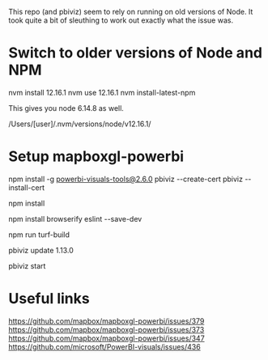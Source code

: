 This repo (and pbiviz) seem to rely on running on old versions of Node. It took quite a bit of sleuthing to work out exactly what the issue was.

# Switch to older versions of Node and NPM

nvm install 12.16.1
nvm use 12.16.1
nvm install-latest-npm

This gives you node 6.14.8 as well.

/Users/[user]/.nvm/versions/node/v12.16.1/

# Setup mapboxgl-powerbi

npm install -g powerbi-visuals-tools@2.6.0
pbiviz --create-cert
pbiviz --install-cert

npm install

npm install browserify eslint --save-dev

npm run turf-build

pbiviz update 1.13.0

pbiviz start

# Useful links

https://github.com/mapbox/mapboxgl-powerbi/issues/379
https://github.com/mapbox/mapboxgl-powerbi/issues/373
https://github.com/mapbox/mapboxgl-powerbi/issues/347
https://github.com/microsoft/PowerBI-visuals/issues/436
